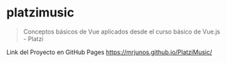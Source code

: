 # platzimusic

> Conceptos básicos de Vue aplicados desde el curso básico de Vue.js - Platzi

Link del Proyecto en GitHub Pages https://mrjunos.github.io/PlatziMusic/
